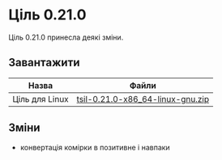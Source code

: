 # Ціль 0.21.0

<subject>Ціль 0.21.0</subject> принесла деякі зміни.

## Завантажити

| Назва          | Файли                                                                                                                        |
|----------------|------------------------------------------------------------------------------------------------------------------------------|
| Ціль для Linux | [tsil-0.21.0-x86_64-linux-gnu.zip](https://github.com/tsil-ukr/files/raw/main/випуски-цілі/tsil-0.21.0-x86_64-linux-gnu.zip) |

## Зміни

- конвертація комірки в позитивне і навпаки